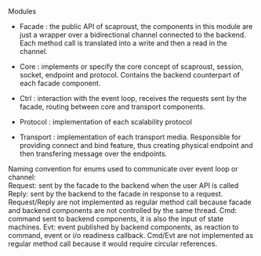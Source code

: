 Modules

- Facade : the public API of scaproust, the components in this module are just a wrapper over a bidirectional channel connected to the backend. Each method call is translated into a write and then a read in the channel.  

- Core : implements or specify the core concept of scaproust, session, socket, endpoint and protocol. Contains the backend counterpart of each facade component.

- Ctrl : interaction with the event loop, receives the requests sent by the facade, routing between core and transport components.

- Protocol : implementation of each scalability protocol

- Transport : implementation of each transport media. Responsible for providing connect and bind feature, thus creating physical endpoint and then transfering message over the endpoints.

Naming convention for enums used to communicate over event loop or channel:  
Request: sent by the facade to the backend when the user API is called
Reply: sent by the backend to the facade in response to a request.
Request/Reply are not implemented as regular method call because facade and backend components are not controlled by the same thread.
Cmd: command sent to backend components, it is also the input of state machines.
Evt: event published by backend components, as reaction to command, event or i/o readiness callback.
Cmd/Evt are not implemented as regular method call because it would require circular references.
